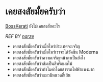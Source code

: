 # เคยสงสัยมั้ยครับว่า
[BossKerati](https://www.youtube.com/c/BossKerati/videos) ยังไม่เคยสงสัยอะไร

*REF BY [narze](https://github.com/narze/DaiMai)*

- เคยสงสัยมั้ยครับว่าเมื่อไหร่ประเทศจะเจริญ
- เคยสงสัยมั้ยครับว่าเมื่อไหร่เราจะได้วัคซีน Moderna
- เคยสงสัยมั้ยครับว่าความเจริญหน้าตาเป็นยังไง
- เคยสงสัยมั้ยครับว่าส้มเป็นสีหรือผลไม้
- เคยสงสัยมั้ยครับว่าทำไมค่าโดยสารรถไฟฟ้าแพงมาก
- เคยสงสัยมั้ยครับว่าแมวมีหนวดกี่เส้น

<!-- แนะนำ pr โดยดูบรรทัดต่อจากคนที่ pr ล่าสุดนะครับจะได้ไม่เกิดการ conflict 🙏 -->